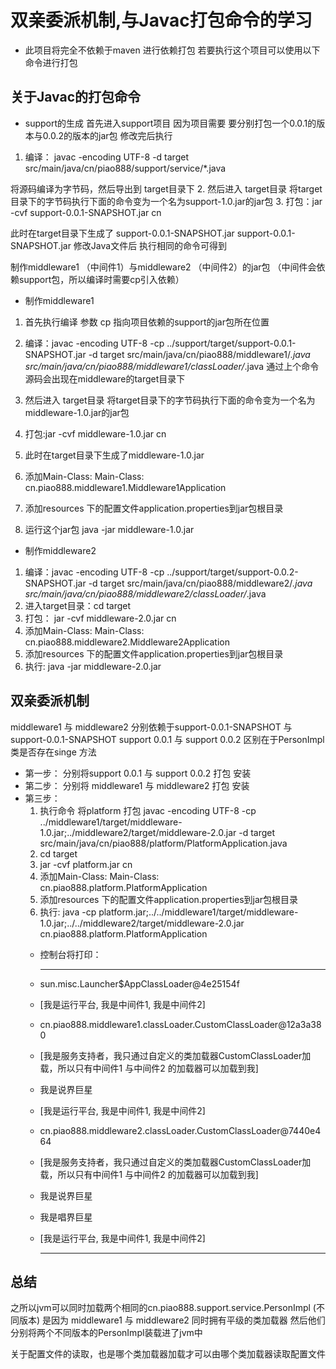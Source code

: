 #  双亲委派机制,与Javac打包命令的学习
  *  此项目将完全不依赖于maven 进行依赖打包 若要执行这个项目可以使用以下命令进行打包
  ## 关于Javac的打包命令
  
  * support的生成
  首先进入support项目
  因为项目需要 要分别打包一个0.0.1的版本与0.0.2的版本的jar包
  修改完后执行
  1.  编译： javac -encoding UTF-8  -d target src/main/java/cn/piao888/support/service/*.java    
  
   将源码编译为字节码，然后导出到 target目录下
  2. 然后进入 target目录 将target目录下的字节码执行下面的命令变为一个名为support-1.0.jar的jar包
  3. 打包：jar -cvf support-0.0.1-SNAPSHOT.jar cn
  
  此时在target目录下生成了 support-0.0.1-SNAPSHOT.jar  support-0.0.1-SNAPSHOT.jar 修改Java文件后 执行相同的命令可得到

  制作middleware1 （中间件1）与middleware2 （中间件2）的jar包   （中间件会依赖support包，所以编译时需要cp引入依赖）
  
  * 制作middleware1

   1. 首先执行编译 参数 cp 指向项目依赖的support的jar包所在位置
   2. 编译：javac -encoding UTF-8 -cp ../support/target/support-0.0.1-SNAPSHOT.jar  -d target src/main/java/cn/piao888/middleware1/*.java src/main/java/cn/piao888/middleware1/classLoader/*.java
    通过上个命令源码会出现在middleware的target目录下
    
   3.  然后进入 target目录 将target目录下的字节码执行下面的命令变为一个名为middleware-1.0.jar的jar包
   4.  打包:jar -cvf middleware-1.0.jar cn
   5.  此时在target目录下生成了middleware-1.0.jar
    
   6.  添加Main-Class: Main-Class: cn.piao888.middleware1.Middleware1Application
   7.  添加resources 下的配置文件application.properties到jar包根目录
   8.  运行这个jar包
   java -jar middleware-1.0.jar
  
  * 制作middleware2
   1. 编译：javac -encoding UTF-8 -cp ../support/target/support-0.0.2-SNAPSHOT.jar  -d target src/main/java/cn/piao888/middleware2/*.java src/main/java/cn/piao888/middleware2/classLoader/*.java
   2. 进入target目录：cd target
   3. 打包： jar -cvf middleware-2.0.jar cn
   4. 添加Main-Class: Main-Class: cn.piao888.middleware2.Middleware2Application
   5. 添加resources 下的配置文件application.properties到jar包根目录
   6. 执行: java -jar middleware-2.0.jar

  ## 双亲委派机制
  middleware1 与 middleware2 分别依赖于support-0.0.1-SNAPSHOT 与 support-0.0.1-SNAPSHOT
  support 0.0.1 与 support 0.0.2 区别在于PersonImpl 类是否存在singe 方法
 
  * 第一步：
    分别将support 0.0.1 与 support 0.0.2 打包 安装  
  * 第二步：
    分别将 middleware1 与 middleware2 打包 安装 
  * 第三步：
    1. 执行命令 将platform 打包
     javac -encoding UTF-8 -cp ../middleware1/target/middleware-1.0.jar;../middleware2/target/middleware-2.0.jar   -d target  src/main/java/cn/piao888/platform/PlatformApplication.java
    2. cd target
    3. jar -cvf platform.jar cn
    4. 添加Main-Class: Main-Class: cn.piao888.platform.PlatformApplication
    5. 添加resources 下的配置文件application.properties到jar包根目录
    6. 执行: java -cp platform.jar;../../middleware1/target/middleware-1.0.jar;../../middleware2/target/middleware-2.0.jar cn.piao888.platform.PlatformApplication
    * 控制台将打印：
      - - - - - - -     - - - - - - -     - - - - - - -      - - - - - - -     - - - - - - -     - - - - - - -      - - - - - - -     - - - - - - -     - - - - - - -      - - - - - - -     - - - - - - -  
  
    *  sun.misc.Launcher$AppClassLoader@4e25154f
    *  [我是运行平台, 我是中间件1, 我是中间件2]
    *  cn.piao888.middleware1.classLoader.CustomClassLoader@12a3a380
    *  [我是服务支持者，我只通过自定义的类加载器CustomClassLoader加载，所以只有中间件1 与中间件2 的加载器可以加载到我]
    *  我是说界巨星
    *  [我是运行平台, 我是中间件1, 我是中间件2]
    *  cn.piao888.middleware2.classLoader.CustomClassLoader@7440e464
    *  [我是服务支持者，我只通过自定义的类加载器CustomClassLoader加载，所以只有中间件1 与中间件2 的加载器可以加载到我]
    *  我是说界巨星
    *  我是唱界巨星
    *  [我是运行平台, 我是中间件1, 我是中间件2]
       - - - - - - -     - - - - - - -     - - - - - - -      - - - - - - -     - - - - - - -     - - - - - - -      - - - - - - -     - - - - - - -     - - - - - - -      - - - - - - -     - - - - - - -  
 
   ## 总结
  之所以jvm可以同时加载两个相同的cn.piao888.support.service.PersonImpl (不同版本)
  是因为 middleware1 与 middleware2 同时拥有平级的类加载器 然后他们分别将两个不同版本的PersonImpl装载进了jvm中
  
  关于配置文件的读取，也是哪个类加载器加载才可以由哪个类加载器读取配置文件